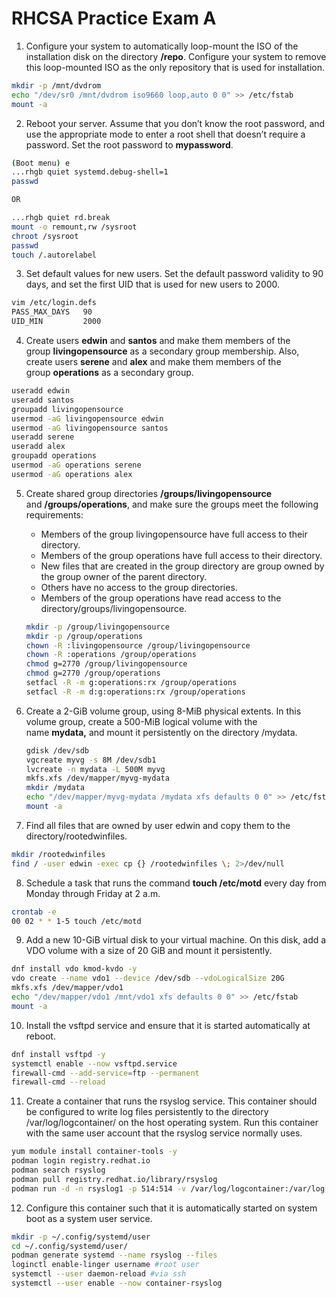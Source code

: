 #  RHCSA Practice Exam A
1.  Configure your system to automatically loop-mount the ISO of the installation disk on the directory **/repo**. Configure your system to remove this loop-mounted ISO as the only repository that is used for installation. 

```bash
mkdir -p /mnt/dvdrom
echo "/dev/sr0 /mnt/dvdrom iso9660 loop,auto 0 0" >> /etc/fstab
mount -a
```

2. Reboot your server. Assume that you don’t know the root password, and use the appropriate mode to enter a root shell that doesn’t require a password. Set the root password to **mypassword**.

```bash
(Boot menu) e
...rhgb quiet systemd.debug-shell=1
passwd

OR

...rhgb quiet rd.break
mount -o remount,rw /sysroot
chroot /sysroot
passwd
touch /.autorelabel

```

3. Set default values for new users. Set the default password validity to 90 days, and set the first UID that is used for new users to 2000.

```bash
vim /etc/login.defs
PASS_MAX_DAYS 	90
UID_MIN			2000
```

4. Create users **edwin** and **santos** and make them members of the group **livingopensource** as a secondary group membership. Also, create users **serene** and **alex** and make them members of the group **operations** as a secondary group.

```bash
useradd edwin
useradd santos
groupadd livingopensource
usermod -aG livingopensource edwin
usermod -aG livingopensource santos
useradd serene
useradd alex
groupadd operations
usermod -aG operations serene
usermod -aG operations alex
```

5.  Create shared group directories **/groups/livingopensource**  and **/groups/operations**, and make sure the groups meet the following requirements:
    -   Members of the group livingopensource have full access to their directory.
    -   Members of the group operations have full access to their directory.
    -   New files that are created in the group directory are group owned by the group owner of the parent directory.
    -   Others have no access to the group directories.
    -   Members of the group operations have read access to the directory/groups/livingopensource.
	
	```bash
	mkdir -p /group/livingopensource
	mkdir -p /group/operations
	chown -R :livingopensource /group/livingopensource
	chown -R :operations /group/operations
	chmod g=2770 /group/livingopensource
	chmod g=2770 /group/operations
	setfacl -R -m g:operations:rx /group/operations
	setfacl -R -m d:g:operations:rx /group/operations
	```
	
6. Create a 2-GiB volume group, using 8-MiB physical extents. In this volume group, create a 500-MiB logical volume with the name **mydata,** and mount it persistently on the directory /mydata.
	
	```bash
	gdisk /dev/sdb
	vgcreate myvg -s 8M /dev/sdb1
	lvcreate -n mydata -L 500M myvg
	mkfs.xfs /dev/mapper/myvg-mydata
	mkdir /mydata
	echo "/dev/mapper/myvg-mydata /mydata xfs defaults 0 0" >> /etc/fstab
	mount -a
	```

7. Find all files that are owned by user edwin and copy them to the directory/rootedwinfiles.
```bash
mkdir /rootedwinfiles
find / -user edwin -exec cp {} /rootedwinfiles \; 2>/dev/null
```

8. Schedule a task that runs the command **touch /etc/motd** every day from Monday through Friday at 2 a.m.

```bash
crontab -e
00 02 * * 1-5 touch /etc/motd
```

9. Add a new 10-GiB virtual disk to your virtual machine. On this disk, add a VDO volume with a size of 20 GiB and mount it persistently.
```bash
dnf install vdo kmod-kvdo -y
vdo create --name vdo1 --device /dev/sdb --vdoLogicalSize 20G
mkfs.xfs /dev/mapper/vdo1
echo "/dev/mapper/vdo1 /mnt/vdo1 xfs defaults 0 0" >> /etc/fstab
mount -a
```
10. Install the vsftpd service and ensure that it is started automatically at reboot.
```bash
dnf install vsftpd -y
systemctl enable --now vsftpd.service
firewall-cmd --add-service=ftp --permanent
firewall-cmd --reload
```

11. Create a container that runs the rsyslog service. This container should be configured to write log files persistently to the directory /var/log/logcontainer/ on the host operating system. Run this container with the same user account that the rsyslog service normally uses.

```bash
yum module install container-tools -y
podman login registry.redhat.io
podman search rsyslog
podman pull registry.redhat.io/library/rsyslog
podman run -d -n rsyslog1 -p 514:514 -v /var/log/logcontainer:/var/log:Z rsyslog
```
12. Configure this container such that it is automatically started on system boot as a system user service.

```bash
mkdir -p ~/.config/systemd/user
cd ~/.config/systemd/user/
podman generate systemd --name rsyslog --files 
loginctl enable-linger username #root user
systemctl --user daemon-reload #via ssh
systemctl --user enable --now container-rsyslog
```